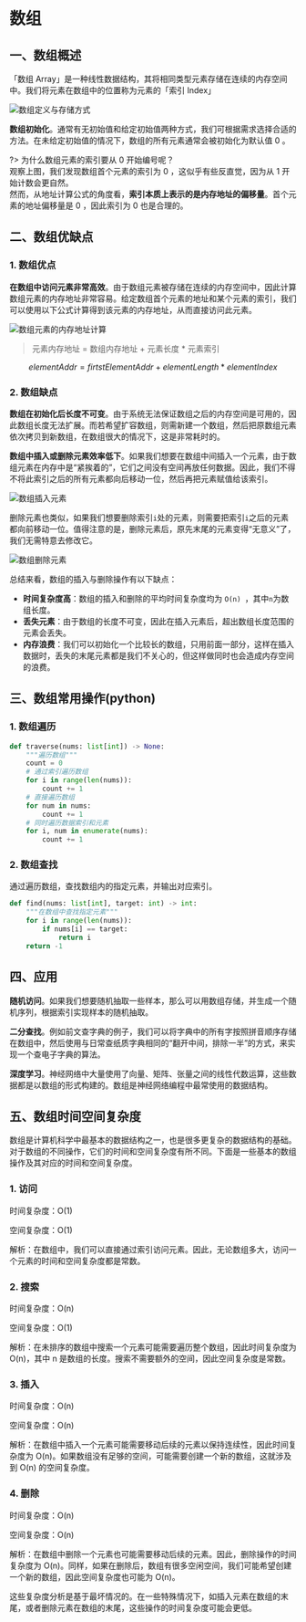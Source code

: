 # 数组

## 一、数组概述

「数组 Array」是一种线性数据结构，其将相同类型元素存储在连续的内存空间中。我们将元素在数组中的位置称为元素的「索引 Index」

![数组定义与存储方式](https://raw.githubusercontent.com/sanmaomashi/Salute_DataStructure/main/img/17.png)

**数组初始化**。通常有无初始值和给定初始值两种方式，我们可根据需求选择合适的方法。在未给定初始值的情况下，数组的所有元素通常会被初始化为默认值 0 。

?> 为什么数组元素的索引要从 0 开始编号呢？<br>观察上图，我们发现数组首个元素的索引为 0 ，这似乎有些反直觉，因为从 1 开始计数会更自然。<br>然而，从地址计算公式的角度看，**索引本质上表示的是内存地址的偏移量**。首个元素的地址偏移量是 0 ，因此索引为 0 也是合理的。

## 二、数组优缺点

### 1. 数组优点

**在数组中访问元素非常高效**。由于数组元素被存储在连续的内存空间中，因此计算数组元素的内存地址非常容易。给定数组首个元素的地址和某个元素的索引，我们可以使用以下公式计算得到该元素的内存地址，从而直接访问此元素。

![数组元素的内存地址计算](https://raw.githubusercontent.com/sanmaomashi/Salute_DataStructure/main/img/18.png)

> 元素内存地址 = 数组内存地址 + 元素长度 * 元素索引 

$$
elementAddr = firtstElementAddr + elementLength * elementIndex
$$

### 2. 数组缺点

**数组在初始化后长度不可变**。由于系统无法保证数组之后的内存空间是可用的，因此数组长度无法扩展。而若希望扩容数组，则需新建一个数组，然后把原数组元素依次拷贝到新数组，在数组很大的情况下，这是非常耗时的。

**数组中插入或删除元素效率低下**。如果我们想要在数组中间插入一个元素，由于数组元素在内存中是“紧挨着的”，它们之间没有空间再放任何数据。因此，我们不得不将此索引之后的所有元素都向后移动一位，然后再把元素赋值给该索引。

![数组插入元素](https://raw.githubusercontent.com/sanmaomashi/Salute_DataStructure/main/img/12.png)

删除元素也类似，如果我们想要删除索引`i`处的元素，则需要把索引`i`之后的元素都向前移动一位。值得注意的是，删除元素后，原先末尾的元素变得“无意义”了，我们无需特意去修改它。

![数组删除元素](https://raw.githubusercontent.com/sanmaomashi/Salute_DataStructure/main/img/13.png)

总结来看，数组的插入与删除操作有以下缺点：

- **时间复杂度高**：数组的插入和删除的平均时间复杂度均为 `O(n) `，其中`n`为数组长度。
- **丢失元素**：由于数组的长度不可变，因此在插入元素后，超出数组长度范围的元素会丢失。
- **内存浪费**：我们可以初始化一个比较长的数组，只用前面一部分，这样在插入数据时，丢失的末尾元素都是我们不关心的，但这样做同时也会造成内存空间的浪费。

## 三、数组常用操作(python)

### 1. 数组遍历

```python
def traverse(nums: list[int]) -> None:
    """遍历数组"""
    count = 0
    # 通过索引遍历数组
    for i in range(len(nums)):
        count += 1
    # 直接遍历数组
    for num in nums:
        count += 1
    # 同时遍历数据索引和元素
    for i, num in enumerate(nums):
        count += 1
```

### 2. 数组查找

通过遍历数组，查找数组内的指定元素，并输出对应索引。

```python
def find(nums: list[int], target: int) -> int:
    """在数组中查找指定元素"""
    for i in range(len(nums)):
        if nums[i] == target:
            return i
    return -1
```

## 四、应用 

**随机访问**。如果我们想要随机抽取一些样本，那么可以用数组存储，并生成一个随机序列，根据索引实现样本的随机抽取。

**二分查找**。例如前文查字典的例子，我们可以将字典中的所有字按照拼音顺序存储在数组中，然后使用与日常查纸质字典相同的“翻开中间，排除一半”的方式，来实现一个查电子字典的算法。

**深度学习**。神经网络中大量使用了向量、矩阵、张量之间的线性代数运算，这些数据都是以数组的形式构建的。数组是神经网络编程中最常使用的数据结构。

## 五、数组时间空间复杂度

数组是计算机科学中最基本的数据结构之一，也是很多更复杂的数据结构的基础。对于数组的不同操作，它们的时间和空间复杂度有所不同。下面是一些基本的数组操作及其对应的时间和空间复杂度。

### 1. 访问

时间复杂度：O(1)

空间复杂度：O(1)

解析：在数组中，我们可以直接通过索引访问元素。因此，无论数组多大，访问一个元素的时间和空间复杂度都是常数。

### 2. 搜索

时间复杂度：O(n)

空间复杂度：O(1)

解析：在未排序的数组中搜索一个元素可能需要遍历整个数组，因此时间复杂度为 O(n)，其中 n 是数组的长度。搜索不需要额外的空间，因此空间复杂度是常数。

### 3. 插入

时间复杂度：O(n)

空间复杂度：O(n)

解析：在数组中插入一个元素可能需要移动后续的元素以保持连续性，因此时间复杂度为 O(n)。如果数组没有足够的空间，可能需要创建一个新的数组，这就涉及到 O(n) 的空间复杂度。

### 4. 删除

时间复杂度：O(n)

空间复杂度：O(n)

解析：在数组中删除一个元素也可能需要移动后续的元素。因此，删除操作的时间复杂度为 O(n)。同样，如果在删除后，数组有很多空闲空间，我们可能希望创建一个新的数组，因此空间复杂度也可能为 O(n)。

这些复杂度分析是基于最坏情况的。在一些特殊情况下，如插入元素在数组的末尾，或者删除元素在数组的末尾，这些操作的时间复杂度可能会更低。
